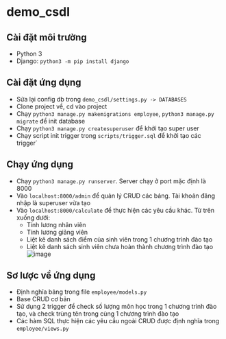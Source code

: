 # demo_csdl

## Cài đặt môi trường
- Python 3
- Django: `python3 -m pip install django`

## Cài đặt ứng dụng
- Sửa lại config db trong `demo_csdl/settings.py -> DATABASES`
- Clone project về, cd vào project
- Chạy `python3 manage.py makemigrations employee`, `python3 manage.py migrate` để init database
- Chạy `python3 manage.py createsuperuser` để khởi tạo super user
- Chạy script init trigger trong `scripts/trigger.sql` để khởi tạo các trigger`

## Chạy ứng dụng
- Chạy `python3 manage.py runserver`. Server chạy ở port mặc định là 8000
- Vào `localhost:8000/admin` để quản lý CRUD các bảng. Tài khoản đăng nhập là superuser vừa tạo
- Vào `localhost:8000/calculate` để thực hiện các yêu cầu khác. Từ trên xuống dưới:
  - Tính lương nhân viên
  - Tính lương giảng viên
  - Liệt kê danh sách điểm của sinh viên trong 1 chương trình đào tạo
  - Liệt kê danh sách sinh viên chưa hoàn thành chương trình đào tạo
![image](https://github.com/tungnat97/demo_csdl/assets/30834737/bd5dadd1-a735-4382-aff0-a99cbb508097)

## Sơ lược về ứng dụng
- Định nghĩa bảng trong file `employee/models.py`
- Base CRUD cơ bản
- Sử dụng 2 trigger để check số lượng môn học trong 1 chương trình đào tạo, và check trùng tên trong cùng 1 chương trình đào tạo
- Các hàm SQL thực hiện các yêu cầu ngoài CRUD được định nghĩa trong `employee/views.py`
